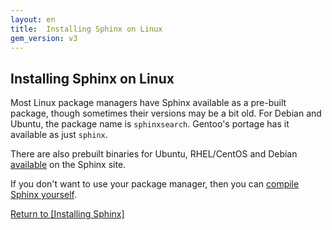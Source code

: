 ```yaml
---
layout: en
title:  Installing Sphinx on Linux
gem_version: v3
---
```


## Installing Sphinx on Linux

Most Linux package managers have Sphinx available as a pre-built package, though sometimes their versions may be a bit old. For Debian and Ubuntu, the package name is `sphinxsearch`. Gentoo's portage has it available as just `sphinx`.

There are also prebuilt binaries for Ubuntu, RHEL/CentOS and Debian [available](http://sphinxsearch.com/downloads/release/) on the Sphinx site.

If you don't want to use your package manager, then you can [compile Sphinx yourself](/thinking-sphinx/installing_sphinx.html#compiling).

[Return to [Installing Sphinx]](/thinking-sphinx/installing_sphinx.html)
